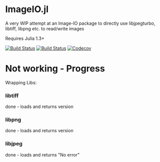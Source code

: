 # ImageIO.jl

A very WIP attempt at an Image-IO package to directly use libjpegturbo, libtiff, libpng etc. to read/write images

Requires Julia 1.3+

[![Build Status](https://travis-ci.com/ianshmean/ImageIO.jl.svg?branch=master)](https://travis-ci.com/ianshmean/ImageIO.jl)
[![Build Status](https://api.cirrus-ci.com/github/ianshmean/ImageIO.jl.svg)](https://cirrus-ci.com/github/ianshmean/ImageIO.jl)
[![Codecov](https://codecov.io/gh/ianshmean/ImageIO.jl/branch/master/graph/badge.svg)](https://codecov.io/gh/ianshmean/ImageIO.jl)


# Not working - Progress

Wrapping Libs:

### libtiff
done - loads and returns version

### libpng
done - loads and returns version

### libjpeg
done - loads and returns "No error"
